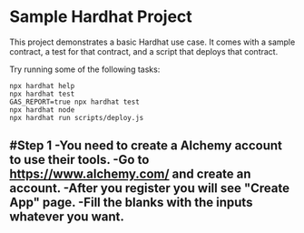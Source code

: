 # Sample Hardhat Project

This project demonstrates a basic Hardhat use case. It comes with a sample contract, a test for that contract, and a script that deploys that contract.

Try running some of the following tasks:

```shell
npx hardhat help
npx hardhat test
GAS_REPORT=true npx hardhat test
npx hardhat node
npx hardhat run scripts/deploy.js
```
#Step 1
-You need to create a Alchemy account to use their tools.
-Go to https://www.alchemy.com/ and create an account.
-After you register you will see "Create App" page.
-Fill the blanks with the inputs whatever you want.
-
